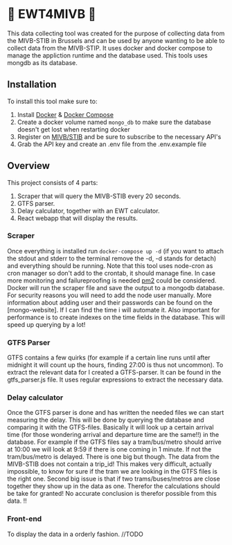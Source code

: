 # :tram: EWT4MIVB :bus:
This data collecting tool was created for the purpose of collecting data from the MIVB-STIB in Brussels and can be used by anyone wanting to be able to collect data from the MIVB-STIP. It uses docker and docker compose to manage the appliction runtime and the database used. This tools uses mongdb as its database.

## Installation

To install this tool make sure to:

1. Install [Docker](https://docs.docker.com/install/) & [Docker Compose](https://docs.docker.com/compose/install/)
2. Create a docker volume named `mongo_db` to make sure the database doesn't get lost when restarting docker 
3. Register on [MIVB/STIB](https://opendata.stib-mivb.be/store/) and be sure to subscribe to the necessary API's
4. Grab the API key and create an .env file from the .env.example file

## Overview

This project consists of 4 parts:
1. Scraper that will query the MIVB-STIB every 20 seconds.
2. GTFS parser. 
3. Delay calculator, together with an EWT calculator.
4. React webapp that will display the results.

### Scraper

Once everything is installed run `docker-compose up -d` (if you want to attach the stdout and stderr to the terminal remove the -d, -d stands for detach) and everything should be running. Note that this tool uses node-cron as cron manager so don't add to the crontab, it should manage fine. In case more monitoring and failureproofing is needed [pm2](http://pm2.keymetrics.io/) could be considered. Docker will run the scraper file and save the output to a mongodb database. For security reasons you will need to add the node user manually. More information about adding user and their passwords can be found on the [mongo-website]. If I can find the time i will automate it. Also important for performance is to create indexes on the time fields in the database. This will speed up querying by a lot!

### GTFS Parser

GTFS contains a few quirks (for example if a certain line runs until after midnight it will count up the hours, finding 27:00 is thus not uncommon). To extract the relevant data for I created a GTFS-parser. It can be found in the gtfs_parser.js file. It uses regular expressions to extract the necessary data. 


### Delay calculator

Once the GTFS parser is done and has written the needed files we can start measuring the delay. This will be done by querying the database and comparing it with the GTFS-files. Basically it will look up a certain arrival time (for those wondering arrival and departure time are the same!!) in the database. For example if the GTFS files say a tram/bus/metro should arrive at 10:00 we will look at 9:59 if there is one coming in 1 minute. If not the tram/bus/metro is delayed. There is one big but though. The data from the MIVB-STIB does not contain a trip_id! This makes very difficult, actually impossible, to know for sure if the tram we are looking in the GTFS files is the right one. Second big issue is that if two trams/buses/metros are close together they show up in the data as one. Therefor the calculations should be take for granted! No accurate conclusion is therefor possible from this data. !!

### Front-end

To display the data in a orderly fashion.
//TODO

